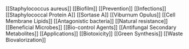 [[Staphylococcus aureus]]
[[Biofilm]]
[[Prevention]]
[[Infections]]
[[Staphylococcal Protein A]]
[[Sortase A]]
[[Viburnum Opulus]]
[[Cell Membrane Lipids]]
[[Antagonistic bacteria]]
[[Natural resistance]]
[[Beneficial Microbes]]
[[Bio-control Agents]]
[[Antifungal Secondary Metabolites]]
[[Applications]]
[[Biotoxicity]]
[[Green Synthesis]]
[[Waste Biovalorization]]
